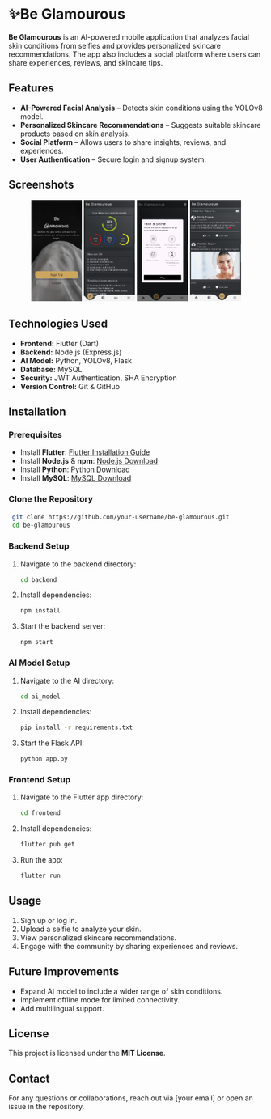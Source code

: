 # ✨Be Glamourous

**Be Glamourous** is an AI-powered mobile application that analyzes facial skin conditions from selfies and provides personalized skincare recommendations. The app also includes a social platform where users can share experiences, reviews, and skincare tips.

## Features
- **AI-Powered Facial Analysis** – Detects skin conditions using the YOLOv8 model.
- **Personalized Skincare Recommendations** – Suggests suitable skincare products based on skin analysis.
- **Social Platform** – Allows users to share insights, reviews, and experiences.
- **User Authentication** – Secure login and signup system.

## Screenshots

<p align="center">
  <img src="screenshots/landing.jpg" width="20%"/>
  <img src="screenshots/home.jpg" width="20%"/>
 <img src="screenshots/analyze.jpg" width="20%"/>
  <img src="screenshots/social.jpg" width="20%"/>
</p>

## Technologies Used
- **Frontend:** Flutter (Dart)
- **Backend:** Node.js (Express.js)
- **AI Model:** Python, YOLOv8, Flask
- **Database:** MySQL
- **Security:** JWT Authentication, SHA Encryption
- **Version Control:** Git & GitHub

## Installation
### Prerequisites
- Install **Flutter**: [Flutter Installation Guide](https://flutter.dev/docs/get-started/install)
- Install **Node.js** & **npm**: [Node.js Download](https://nodejs.org/)
- Install **Python**: [Python Download](https://www.python.org/downloads/)
- Install **MySQL**: [MySQL Download](https://www.mysql.com/downloads/)

### Clone the Repository
```bash
 git clone https://github.com/your-username/be-glamourous.git
 cd be-glamourous
```

### Backend Setup
1. Navigate to the backend directory:
   ```bash
   cd backend
   ```
2. Install dependencies:
   ```bash
   npm install
   ```
3. Start the backend server:
   ```bash
   npm start
   ```

### AI Model Setup
1. Navigate to the AI directory:
   ```bash
   cd ai_model
   ```
2. Install dependencies:
   ```bash
   pip install -r requirements.txt
   ```
3. Start the Flask API:
   ```bash
   python app.py
   ```

### Frontend Setup
1. Navigate to the Flutter app directory:
   ```bash
   cd frontend
   ```
2. Install dependencies:
   ```bash
   flutter pub get
   ```
3. Run the app:
   ```bash
   flutter run
   ```

## Usage
1. Sign up or log in.
2. Upload a selfie to analyze your skin.
3. View personalized skincare recommendations.
4. Engage with the community by sharing experiences and reviews.

## Future Improvements
- Expand AI model to include a wider range of skin conditions.
- Implement offline mode for limited connectivity.
- Add multilingual support.

## License
This project is licensed under the **MIT License**.

## Contact
For any questions or collaborations, reach out via [your email] or open an issue in the repository.

